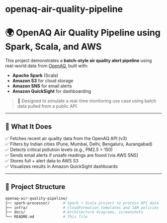 # openaq-air-quality-pipeline
# 🌍 OpenAQ Air Quality Pipeline using Spark, Scala, and AWS

This project demonstrates a **batch-style air quality alert pipeline** using real-world data from [OpenAQ](https://openaq.org/), built with:
- **Apache Spark** (Scala)
- **Amazon S3** for cloud storage
- **Amazon SNS** for email alerts
- **Amazon QuickSight** for dashboarding

> 🚀 Designed to simulate a real-time monitoring use case using batch data pulled from a public API.

---

## 🧠 What It Does

✅ Fetches recent air quality data from the OpenAQ API (v3)  
✅ Filters by Indian cities (Pune, Mumbai, Delhi, Bengaluru, Aurangabad)  
✅ Detects critical pollution levels (e.g., PM2.5 > 150)  
✅ Sends email alerts if unsafe readings are found (via AWS SNS)  
✅ Stores full + alert data to AWS S3  
✅ Visualizes results in Amazon QuickSight dashboards

---

## 📂 Project Structure

```bash
openaq-air-quality-pipeline/
├── spark-processor/      # Spark + Scala project to process API data
├── infra/                # CloudFormation templates and IAM policies
├── docs/                 # Architecture diagrams, screenshots
└── README.md             # This file
